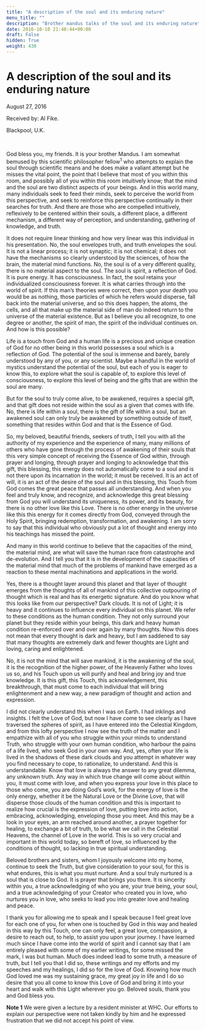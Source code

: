 ```yaml
---
title: "A description of the soul and its enduring nature"
menu_title: ""
description: "Brother mandus talks of the soul and its enduring nature"
date: 2016-10-10 21:48:44+00:00
draft: False
hidden: True
weight: 430
---
```

# A description of the soul and its enduring nature

August 27, 2016

Received by: Al Fike.

Blackpool, U.K.

 

God bless you, my friends. It is your brother Mandus. I am somewhat bemused by this scientific philosopher fellow<sup>1</sup> who attempts to explain the soul through scientific means and he does make a valiant attempt but he misses the vital point, the point that I believe that most of you within this room, and possibly all of you within this room intuitively know; that the mind and the soul are two distinct aspects of your beings. And in this world many, many individuals seek to feed their minds, seek to perceive the world from this perspective, and seek to reinforce this perspective continually in their searches for truth. And there are those who are compelled intuitively, reflexively to be centered within their souls, a different place, a different mechanism, a different way of perception, and understanding, gathering of knowledge, and truth. 

It does not require linear thinking and how very linear was this individual in his presentation. No, the soul envelopes truth, and truth envelopes the soul. It is not a linear process; it is not synaptic; it is not chemical; it does not have the mechanisms so clearly understood by the sciences, of how the brain, the material mind functions. No, the soul is of a very different quality, there is no material aspect to the soul. The soul is spirit, a reflection of God. It is pure energy. It has consciousness. In fact, the soul retains your individualized consciousness forever. It is what carries through into the world of spirit. If this man’s theories were correct, then upon your death you would be as nothing, those particles of which he refers would disperse, fall back into the material universe, and so this does happen, the atoms, the cells, and all that make up the material side of man do indeed return to the universe of the material existence. But as I believe you all recognize, to one degree or another, the spirit of man, the spirit of the individual continues on. And how is this possible?

Life is a touch from God and a human life is a precious and unique creation of God for no other being in this world possesses a soul which is a reflection of God. The potential of the soul is immense and barely, barely understood by any of you, or any scientist. Maybe a handful in the world of mystics understand the potential of the soul, but each of you is eager to know this, to explore what the soul is capable of, to explore this level of consciousness, to explore this level of being and the gifts that are within the soul are many. 

But for the soul to truly come alive, to be awakened, requires a special gift, and that gift does not reside within the soul as a given that comes with life. No, there is life within a soul, there is the gift of life within a soul, but an awakened soul can only truly be awakened by something outside of itself, something that resides within God and that is the Essence of God. 

So, my beloved, beautiful friends, seekers of truth, I tell you with all the authority of my experience and the experience of many, many millions of others who have gone through the process of awakening of their souls that this very simple concept of receiving the Essence of God within, through prayer and longing, through prayer and longing to acknowledge that this gift, this blessing, this energy does not automatically come to a soul and is not there upon its incarnation in the world; it must be received. It is an act of will, it is an act of the desire of the soul and in this blessing, this Touch from God comes the great peace that passes all understanding. And when you feel and truly know, and recognize, and acknowledge this great blessing from God you will understand its uniqueness, its power, and its beauty, for there is no other love like this Love. There is no other energy in the universe like this this energy for it comes directly from God, conveyed through the Holy Spirit, bringing redemption, transformation, and awakening. I am sorry to say that this individual who obviously put a lot of thought and energy into his teachings has missed the point.

And many in this world continue to believe that the capacities of the mind, the material mind, are what will save the human race from catastrophe and de-evolution. And I tell you that it is in the development of the capacities of the material mind that much of the problems of mankind have emerged as a reaction to these mental machinations and applications in the world. 

Yes, there is a thought layer around this planet and that layer of thought emerges from the thoughts of all of mankind of this collective outpouring of thought which is real and has its energetic signature. And do you know what this looks like from our perspective? Dark clouds. It is not of Light; it is heavy and it continues to influence every individual on this planet. We refer to these conditions as the human condition. They not only surround your planet but they reside within your beings, this dark and heavy human condition re-enforced over and over again by many thoughts. Now this does not mean that every thought is dark and heavy, but I am saddened to say that many thoughts are extremely dark and fewer thoughts are Light and loving, caring and enlightened.

No, it is not the mind that will save mankind, it is the awakening of the soul, it is the recognition of the higher power, of the Heavenly Father who loves us so, and his Touch upon us will purify and heal and bring joy and true knowledge. It is this gift, this Touch, this acknowledgement, this breakthrough, that must come to each individual that will bring enlightenment and a new way, a new paradigm of thought and action and expression. 

I did not clearly understand this when I was on Earth. I had inklings and insights. I felt the Love of God, but now I have come to see clearly as I have traversed the spheres of spirit, as I have entered into the Celestial Kingdom, and from this lofty perspective I now see the truth of the matter and I empathize with all of you who struggle within your minds to understand Truth, who struggle with your own human condition, who harbour the pains of a life lived, who seek God in your own way. And, yes, often your life is lived in the shadows of these dark clouds and you attempt in whatever way you find necessary to cope, to rationalize, to understand. And this is understandable. Know that love is always the answer to any great dilemma, any unknown truth. Any way in which true change will come about within you, it must come with love, and when you express your love in this place to those who come, you are doing God’s work, for the energy of love is the only energy, whether it be the Natural Love or the Divine Love, that will disperse those clouds of the human condition and this is important to realize how crucial is the expression of love, putting love into action, embracing, acknowledging, enveloping those you meet. And this may be a look in your eyes, an arm reached around another, a prayer together for healing, to exchange a bit of truth, to be what we call in the Celestial Heavens, the channel of Love in the world. This is so very crucial and important in this world today, so bereft of love, so influenced by the conditions of thought, so lacking in true spiritual understanding. 

Beloved brothers and sisters, whom I joyously welcome into my home, continue to seek the Truth, but give consideration to your soul, for this is what endures, this is what you must nurture. And a soul truly nurtured is a soul that is close to God. It is prayer that brings you there. It is sincerity within you, a true acknowledging of who you are, your true being, your soul, and a true acknowledging of your Creator who created you in love, who nurtures you in love, who seeks to lead you into greater love and healing and peace. 

I thank you for allowing me to speak and I speak because I feel great love for each one of you, for when one is touched by God in this way and healed in this way by this Touch, one can only feel, a great love, compassion, a desire to reach out, to help, to assist you upon your journey. I have learned much since I have come into the world of spirit and I cannot say that I am entirely pleased with some of my earlier writings, for some missed the mark, I was but human. Much does indeed lead to some truth, a measure of truth, but I tell you that I did so, these writings and my efforts and my speeches and my healings, I did so for the love of God. Knowing how much God loved me was my sustaining grace, my great joy in life and I do so desire that you all come to know this Love of God and bring it into your heart and walk with this Light wherever you go. Beloved souls, thank you and God bless you.

**Note 1** We were given a lecture by a resident minister at WHC. Our efforts to explain our perspective were not taken kindly by him and he expressed frustration that we did not accept his point of view.

